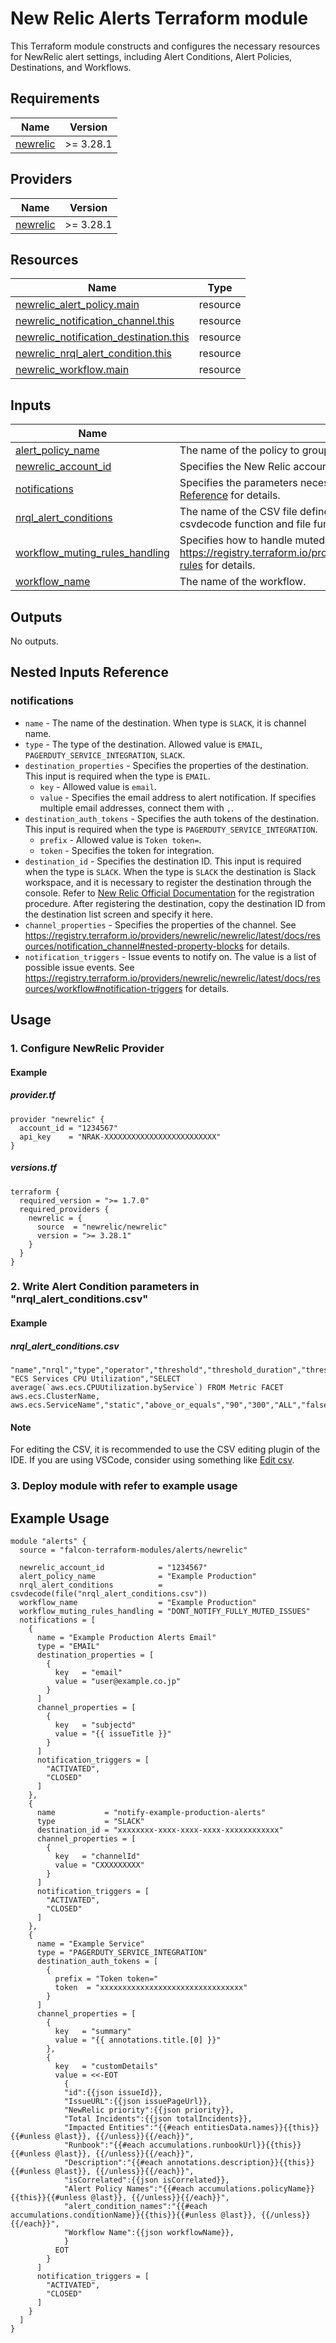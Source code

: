 <!-- BEGIN_TF_DOCS -->
# New Relic Alerts Terraform module
This Terraform module constructs and configures the necessary resources for NewRelic alert settings, including Alert Conditions, Alert Policies, Destinations, and Workflows.
## Requirements

| Name | Version |
|------|---------|
| <a name="requirement_newrelic"></a> [newrelic](#requirement\_newrelic) | >= 3.28.1 |
## Providers

| Name | Version |
|------|---------|
| <a name="provider_newrelic"></a> [newrelic](#provider\_newrelic) | >= 3.28.1 |
## Resources

| Name | Type |
|------|------|
| [newrelic_alert_policy.main](https://registry.terraform.io/providers/newrelic/newrelic/latest/docs/resources/alert_policy) | resource |
| [newrelic_notification_channel.this](https://registry.terraform.io/providers/newrelic/newrelic/latest/docs/resources/notification_channel) | resource |
| [newrelic_notification_destination.this](https://registry.terraform.io/providers/newrelic/newrelic/latest/docs/resources/notification_destination) | resource |
| [newrelic_nrql_alert_condition.this](https://registry.terraform.io/providers/newrelic/newrelic/latest/docs/resources/nrql_alert_condition) | resource |
| [newrelic_workflow.main](https://registry.terraform.io/providers/newrelic/newrelic/latest/docs/resources/workflow) | resource |
## Inputs

| Name | Description | Type | Default | Required |
|------|-------------|------|---------|:--------:|
| <a name="input_alert_policy_name"></a> [alert\_policy\_name](#input\_alert\_policy\_name) | The name of the policy to group alert conditions. | `string` | n/a | yes |
| <a name="input_newrelic_account_id"></a> [newrelic\_account\_id](#input\_newrelic\_account\_id) | Specifies the New Relic account where the alerts setting will be created. | `string` | n/a | yes |
| <a name="input_notifications"></a> [notifications](#input\_notifications) | Specifies the parameters necessary to configure alert notification destinations. See [Nested Inputs Reference](https://registry.terraform.io/modules/falcon-terraform-modules/alerts/newrelic/latest#notifications) for details. | `any` | n/a | yes |
| <a name="input_nrql_alert_conditions"></a> [nrql\_alert\_conditions](#input\_nrql\_alert\_conditions) | The name of the CSV file defined alert condition settings. Specify the name of CSV file using csvdecode function and file function (for example, csvdecode(file("nrql\_alert\_conditions.csv"))). | `any` | n/a | yes |
| <a name="input_workflow_muting_rules_handling"></a> [workflow\_muting\_rules\_handling](#input\_workflow\_muting\_rules\_handling) | Specifies how to handle muted issues. See https://registry.terraform.io/providers/newrelic/newrelic/latest/docs/resources/workflow#muting-rules for details. | `string` | n/a | yes |
| <a name="input_workflow_name"></a> [workflow\_name](#input\_workflow\_name) | The name of the workflow. | `string` | n/a | yes |
## Outputs

No outputs.
## Nested Inputs Reference
### notifications
- `name` - The name of the destination. When type is `SLACK`, it is channel name.
- `type` - The type of the destination. Allowed value is `EMAIL`, `PAGERDUTY_SERVICE_INTEGRATION`, `SLACK`.
- `destination_properties` - Specifies the properties of the destination. This input is required when the type is `EMAIL`.
  - `key` - Allowed value is `email`.
  - `value` - Specifies the email address to alert notification. If specifies multiple email addresses, connect them with `,`.
- `destination_auth_tokens` - Specifies the auth tokens of the destination. This input is required when the type is `PAGERDUTY_SERVICE_INTEGRATION`.
  - `prefix` - Allowed value is `Token token=`.
  - `token` - Specifies the token for integration.
- `destination_id` - Specifies the destination ID. This input is required when the type is `SLACK`. When the type is `SLACK` the destination is Slack workspace, and it is necessary to register the destination through the console. Refer to [New Relic Official Documentation](https://docs.newrelic.com/jp/docs/alerts-applied-intelligence/notifications/notification-integrations/#slack) for the registration procedure. After registering the destination, copy the destination ID from the destination list screen and specify it here.
- `channel_properties` - Specifies the properties of the channel. See https://registry.terraform.io/providers/newrelic/newrelic/latest/docs/resources/notification_channel#nested-property-blocks for details.
- `notification_triggers` - Issue events to notify on. The value is a list of possible issue events. See https://registry.terraform.io/providers/newrelic/newrelic/latest/docs/resources/workflow#notification-triggers for details.

## Usage
### 1. Configure NewRelic Provider
#### Example
##### provider.tf
```hcl
provider "newrelic" {
  account_id = "1234567"
  api_key    = "NRAK-XXXXXXXXXXXXXXXXXXXXXXXXX"
}
```
##### versions.tf
```hcl
terraform {
  required_version = ">= 1.7.0"
  required_providers {
    newrelic = {
      source  = "newrelic/newrelic"
      version = ">= 3.28.1"
    }
  }
}
```

### 2. Write Alert Condition parameters in "nrql\_alert\_conditions.csv"
#### Example
##### nrql\_alert\_conditions.csv
```csv
"name","nrql","type","operator","threshold","threshold_duration","threshold_occurrences","expiration_duration","close_violations_on_expiration","open_violation_on_expiration","aggregation_window","aggregation_method","aggregation_delay","aggregation_timer","fill_option","description","violation_time_limit_seconds","enabled"
"ECS Services CPU Utilization","SELECT average(`aws.ecs.CPUUtilization.byService`) FROM Metric FACET aws.ecs.ClusterName, aws.ecs.ServiceName","static","above_or_equals","90","300","ALL","false","false","false","60","EVENT_TIMER","120","60","None",,"2592000","true"
```
#### Note
For editing the CSV, it is recommended to use the CSV editing plugin of the IDE. If you are using VSCode, consider using something like [Edit csv](https://marketplace.visualstudio.com/items?itemName=janisdd.vscode-edit-csv).

### 3. Deploy module with refer to example usage
## Example Usage
```hcl
module "alerts" {
  source = "falcon-terraform-modules/alerts/newrelic"

  newrelic_account_id            = "1234567"
  alert_policy_name              = "Example Production"
  nrql_alert_conditions          = csvdecode(file("nrql_alert_conditions.csv"))
  workflow_name                  = "Example Production"
  workflow_muting_rules_handling = "DONT_NOTIFY_FULLY_MUTED_ISSUES"
  notifications = [
    {
      name = "Example Production Alerts Email"
      type = "EMAIL"
      destination_properties = [
        {
          key   = "email"
          value = "user@example.co.jp"
        }
      ]
      channel_properties = [
        {
          key   = "subjectd"
          value = "{{ issueTitle }}"
        }
      ]
      notification_triggers = [
        "ACTIVATED",
        "CLOSED"
      ]
    },
    {
      name           = "notify-example-production-alerts"
      type           = "SLACK"
      destination_id = "xxxxxxxx-xxxx-xxxx-xxxx-xxxxxxxxxxxx"
      channel_properties = [
        {
          key   = "channelId"
          value = "CXXXXXXXXX"
        }
      ]
      notification_triggers = [
        "ACTIVATED",
        "CLOSED"
      ]
    },
    {
      name = "Example Service"
      type = "PAGERDUTY_SERVICE_INTEGRATION"
      destination_auth_tokens = [
        {
          prefix = "Token token="
          token  = "xxxxxxxxxxxxxxxxxxxxxxxxxxxxxxxx"
        }
      ]
      channel_properties = [
        {
          key   = "summary"
          value = "{{ annotations.title.[0] }}"
        },
        {
          key   = "customDetails"
          value = <<-EOT
            {
            "id":{{json issueId}},
            "IssueURL":{{json issuePageUrl}},
            "NewRelic priority":{{json priority}},
            "Total Incidents":{{json totalIncidents}},
            "Impacted Entities":"{{#each entitiesData.names}}{{this}}{{#unless @last}}, {{/unless}}{{/each}}",
            "Runbook":"{{#each accumulations.runbookUrl}}{{this}}{{#unless @last}}, {{/unless}}{{/each}}",
            "Description":"{{#each annotations.description}}{{this}}{{#unless @last}}, {{/unless}}{{/each}}",
            "isCorrelated":{{json isCorrelated}},
            "Alert Policy Names":"{{#each accumulations.policyName}}{{this}}{{#unless @last}}, {{/unless}}{{/each}}",
            "alert_condition_names":"{{#each accumulations.conditionName}}{{this}}{{#unless @last}}, {{/unless}}{{/each}}",
            "Workflow Name":{{json workflowName}},
            }
          EOT
        }
      ]
      notification_triggers = [
        "ACTIVATED",
        "CLOSED"
      ]
    }
  ]
}
```
<!-- END_TF_DOCS -->